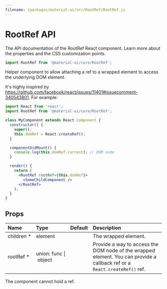 ```yaml
---
filename: /packages/material-ui/src/RootRef/RootRef.js
---
```


<!--- This documentation is automatically generated, do not try to edit it. -->

# RootRef API

<p class="description">The API documentation of the RootRef React component. Learn more about the properties and the CSS customization points.</p>

```js
import RootRef from '@material-ui/core/RootRef';
```

Helper component to allow attaching a ref to a
wrapped element to access the underlying DOM element.

It's highly inspired by https://github.com/facebook/react/issues/11401#issuecomment-340543801.
For example:

```jsx
import React from 'react';
import RootRef from '@material-ui/core/RootRef';

class MyComponent extends React.Component {
  constructor() {
    super();
    this.domRef = React.createRef();
  }

  componentDidMount() {
    console.log(this.domRef.current); // DOM node
  }

  render() {
    return (
      <RootRef rootRef={this.domRef}>
        <SomeChildComponent />
      </RootRef>
    );
  }
}
```

## Props

| Name                                                     | Type                                                                            | Default | Description                                                                                                               |
| :------------------------------------------------------- | :------------------------------------------------------------------------------ | :------ | :------------------------------------------------------------------------------------------------------------------------ |
| <span class="prop-name required">children&nbsp;\*</span> | <span class="prop-type">element</span>                                          |         | The wrapped element.                                                                                                      |
| <span class="prop-name required">rootRef&nbsp;\*</span>  | <span class="prop-type">union:&nbsp;func&nbsp;&#124;<br>&nbsp;object<br></span> |         | Provide a way to access the DOM node of the wrapped element. You can provide a callback ref or a `React.createRef()` ref. |

The component cannot hold a ref.
